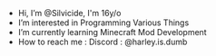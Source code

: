 - Hi, I’m @Silvicide, I'm 16y/o
- I’m interested in Programming Various Things
- I’m currently learning Minecraft Mod Development
- How to reach me : Discord : @harley.is.dumb

<!---
Silvicide/Silvicide is a ✨ special ✨ repository because its `README.md` (this file) appears on your GitHub profile.
You can click the Preview link to take a look at your changes.
--->
